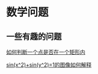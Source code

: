 # 数学问题

## 一些有趣的问题

[如何判断一个点是否在一个矩形内](https://math.stackexchange.com/questions/190111/how-to-check-if-a-point-is-inside-a-rectangle)

[sin(x^2)+sin(y^2)=1的图像如何解释](https://math.stackexchange.com/questions/3835599/explaining-the-graph-of-sinx2-siny2-1)
